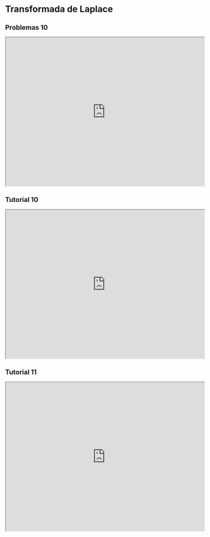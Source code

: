 # Transformada de Laplace

## Problemas 10
<iframe src="https://drive.google.com/file/d/1xbnC4AZQxfQlV8H_UeHFLbgUxb1EyK0U/preview" width="640" height="480" allow="autoplay"></iframe>

## Tutorial 10

<iframe src="https://drive.google.com/file/d/1iJ-66ZlVvJ90qg3A_wA8mghpc1vqzpHW/preview" width="640" height="480" allow="autoplay"></iframe>

## Tutorial 11

<iframe src="https://drive.google.com/file/d/1x55qSp34qvk4YdhSaQwu4duiK0YwvIHP/preview" width="640" height="480" allow="autoplay"></iframe>
